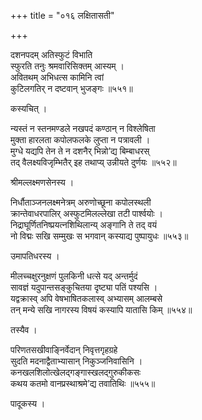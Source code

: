 +++
title = "०१६ लक्षितासती"

+++


दशनपदम् अतिस्फुटं विभाति  
स्फुरति तनुः श्रमवारिसिक्तम् आस्यम् ।  
अवितथम् अभिधत्स कामिनि त्वां  
कुटिलगतिर् न दष्टवान् भुजङ्गः ॥५५१॥  


कस्यचित् ।  


न्यस्तं न स्तनमण्डले नखपदं कण्ठान् न विश्लेषिता  
मुक्ता हारलता कपोलफलके लुप्ता न पत्रावली ।  
मुग्धे यद्यपि तेन ते न दशनैर् भिन्नो’द्य बिम्बाधरस्  
तद् वैलक्ष्यविजृम्भितैर् इह तथाप्य् उन्नीयते दुर्णयः ॥५५२॥  


श्रीमल्लक्ष्मणसेनस्य ।  


निर्धौताञ्जनलक्ष्मनेत्रम् अरुणोच्छूना कपोलस्थली  
क्रान्तेवाधरपालिर् अस्फुटमिलल्लेखा तटी पार्श्वयोः ।  
निद्राघूर्णितनिष्प्रयत्नशिथिलान्य् अङ्गानि ते तद् वयं  
नो विद्मः सखि सम्मुखः स भगवान् कस्याद्य पुष्पायुधः ॥५५३॥  


उमापतिधरस्य ।  


मीलच्चक्षुरनुक्षणं पुलकिनी धत्से यद् अन्तर्मुदं  
सावज्ञं यदुपान्तसङ्कुचितया दृष्ट्या पतिं पश्यसि ।  
यद्वक्रास्व् अपि वेषभाषितकलास्व् अभ्यासम् आलम्बसे  
तन् मन्ये सखि नागरस्य विषयं कस्यापि यातासि किम् ॥५५४॥  


तस्यैव ।  


परिणतसखीवाङ्निर्वेदान् निवृत्तगृहग्रहे  
सुदति मदनाद्वैताभ्यासान् निकुञ्जनिवासिनि ।  
कनखलशिलोत्खेलद्गङ्गास्खलद्गुरुकीकसः  
कथय कतमो वानप्रस्थाश्रमे’द्य तवातिथिः ॥५५५॥  


पादूकस्य ।  

